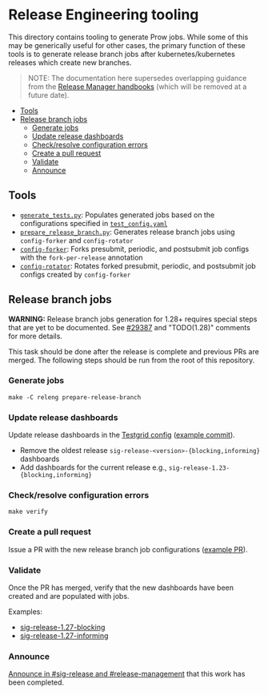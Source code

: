 # Release Engineering tooling <!-- omit in toc -->

This directory contains tooling to generate Prow jobs.
While some of this may be generically useful for other cases, the primary
function of these tools is to generate release branch jobs after
kubernetes/kubernetes releases which create new branches.

> NOTE: The documentation here supersedes overlapping guidance from the
[Release Manager handbooks][branch-manager-handbook] (which will be removed at
a future date).

- [Tools](#tools)
- [Release branch jobs](#release-branch-jobs)
  - [Generate jobs](#generate-jobs)
  - [Update release dashboards](#update-release-dashboards)
  - [Check/resolve configuration errors](#checkresolve-configuration-errors)
  - [Create a pull request](#create-a-pull-request)
  - [Validate](#validate)
  - [Announce](#announce)

## Tools

- [`generate_tests.py`](./generate_tests.py): Populates generated jobs based on
  the configurations specified in [`test_config.yaml`](./test_config.yaml)
- [`prepare_release_branch.py`](./releng/prepare_release_branch.py): Generates
  release branch jobs using `config-forker` and `config-rotator`
- [`config-forker`](./config-forker/README.md): Forks presubmit, periodic, and
  postsubmit job configs with the `fork-per-release` annotation
- [`config-rotator`](./config-rotator/README.md): Rotates forked presubmit,
  periodic, and postsubmit job configs created by `config-forker`

## Release branch jobs

**WARNING:** Release branch jobs generation for 1.28+ requires special steps
that are yet to be documented. See [#29387](https://github.com/kubernetes/test-infra/pull/29387)
and "TODO(1.28)" comments for more details.

This task should be done after the release is complete and previous PRs are
merged. The following steps should be run from the root of this repository.

### Generate jobs

```console
make -C releng prepare-release-branch
```

### Update release dashboards

Update release dashboards in the [Testgrid config](https://git.k8s.io/test-infra/config/testgrids/kubernetes/sig-release/config.yaml) ([example commit](https://github.com/kubernetes/test-infra/pull/15023/commits/cad8a3ce8ef3537568b12619634dff702b16cda7)).

- Remove the oldest release `sig-release-<version>-{blocking,informing}` dashboards
- Add dashboards for the current release e.g., `sig-release-1.23-{blocking,informing}`

### Check/resolve configuration errors

```console
make verify
```

### Create a pull request

Issue a PR with the new release branch job configurations ([example PR](https://github.com/kubernetes/test-infra/pull/15023)).

### Validate

Once the PR has merged, verify that the new dashboards have been created and are populated with jobs.

Examples:

- [sig-release-1.27-blocking](https://testgrid.k8s.io/sig-release-1.27-blocking)
- [sig-release-1.27-informing](https://testgrid.k8s.io/sig-release-1.27-informing)

### Announce

[Announce in #sig-release and #release-management](https://kubernetes.slack.com/archives/C2C40FMNF/p1565746110248300?thread_ts=1565701466.241200&cid=C2C40FMNF) that this work has been completed.

[branch-manager-handbook]: https://git.k8s.io/sig-release/release-engineering/role-handbooks/branch-manager.md
